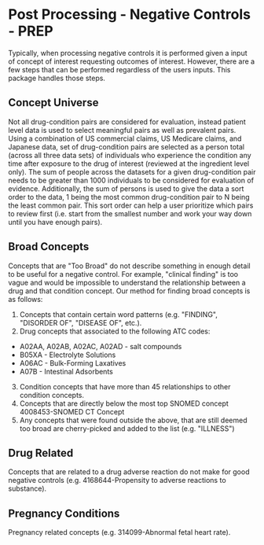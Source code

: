 Post Processing - Negative Controls - PREP
====================
Typically, when processing negative controls it is performed given a input of concept of interest requesting outcomes of interest.  However, there are a few steps that can be performed regardless of the users inputs.  This package handles those steps.

## Concept Universe
Not all drug-condition pairs are considered for evaluation, instead patient level data is used to select meaningful pairs as well as prevalent pairs.  Using a combination of US commercial claims, US Medicare claims, and Japanese data, set of drug-condition pairs are selected as a person total (across all three data sets) of individuals who experience the condition any time after exposure to the drug of interest (reviewed at the ingredient level only).  The sum of people across the datasets for a given drug-condition pair needs to be greater than 1000 individuals to be considered for evaluation of evidence.  Additionally, the sum of persons is used to give the data a sort order to the data, 1 being the most common drug-condition pair to N being the least common pair.  This sort order can help a user prioritize which pairs to review first (i.e. start from the smallest number and work your way down until you have enough pairs).

## Broad Concepts
Concepts that are "Too Broad" do not describe something in enough detail to be useful for a negative control.  For example, "clinical finding" is too vague and would be impossible to understand the relationship between a drug and that condition concept.  Our method for finding broad concepts is as follows:
1) Concepts that contain certain word patterns (e.g. "FINDING", "DISORDER OF", "DISEASE OF", etc.).
2) Drug concepts that associated to the following ATC codes:
 - A02AA, A02AB, A02AC, A02AD - salt compounds
 - B05XA - Electrolyte Solutions
 - A06AC - Bulk-Forming Laxatives
 - A07B - Intestinal Adsorbents
3) Condition concepts that have more than 45 relationships to other condition concepts.
4) Concepts that are directly below the most top SNOMED concept 4008453-SNOMED CT Concept
5) Any concepts that were found outside the above, that are still deemed too broad are cherry-picked and added to the list (e.g. "ILLNESS") 

## Drug Related
Concepts that are related to a drug adverse reaction do not make for good negative controls (e.g.  4168644-Propensity to adverse reactions to substance).

## Pregnancy Conditions
Pregnancy related concepts (e.g. 314099-Abnormal fetal heart rate).